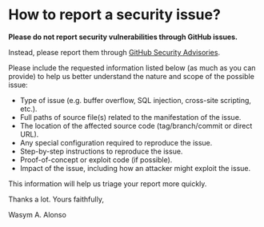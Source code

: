 # How to report a security issue?

**Please do not report security vulnerabilities through GitHub issues.**

Instead, please report them through [GitHub Security Advisories](https://github.com/sparky-game/volt/security/advisories).

Please include the requested information listed below (as much as you can provide) to help us better understand the nature and scope of the possible issue:

- Type of issue (e.g. buffer overflow, SQL injection, cross-site scripting, etc.).
- Full paths of source file(s) related to the manifestation of the issue.
- The location of the affected source code (tag/branch/commit or direct URL).
- Any special configuration required to reproduce the issue.
- Step-by-step instructions to reproduce the issue.
- Proof-of-concept or exploit code (if possible).
- Impact of the issue, including how an attacker might exploit the issue.

This information will help us triage your report more quickly.

Thanks a lot. Yours faithfully,

Wasym A. Alonso
